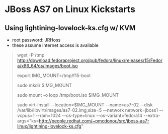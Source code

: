 JBoss AS7 on Linux Kickstarts
============================

Using lightining-lovelock-ks.cfg w/ KVM
---------------------------------------

* root password: JRHoss
* these assume internet access is available

> wget -P /tmp http://download.fedoraproject.org/pub/fedora/linux/releases/15/Fedora/x86_64/os/images/boot.iso
>
> export IMG_MOUNT=/tmp/f15-boot
>
> sudo mkdir $IMG_MOUNT
>
> sudo mount -o loop /tmp/boot.iso $IMG_MOUNT
>
> sudo virt-install --location=$IMG_MOUNT --name=as7-02 --disk /var/lib/libvirt/images/as7-02.img,size=5 --network network=jboss1 --vcpus=1 --ram=1024 --os-type=linux --os-variant=fedora14 --extra-args="ks=http://people.redhat.com/~pmcdonou/src/jboss-as7-linux/lightining-lovelock-ks.cfg"
